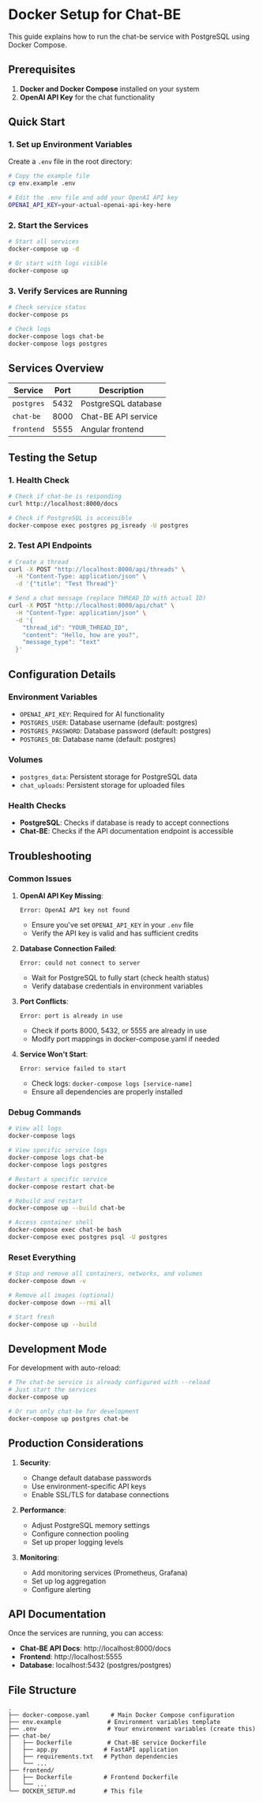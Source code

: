 # Docker Setup for Chat-BE

This guide explains how to run the chat-be service with PostgreSQL using Docker Compose.

## Prerequisites

1. **Docker and Docker Compose** installed on your system
2. **OpenAI API Key** for the chat functionality

## Quick Start

### 1. Set up Environment Variables

Create a `.env` file in the root directory:

```bash
# Copy the example file
cp env.example .env

# Edit the .env file and add your OpenAI API key
OPENAI_API_KEY=your-actual-openai-api-key-here
```

### 2. Start the Services

```bash
# Start all services
docker-compose up -d

# Or start with logs visible
docker-compose up
```

### 3. Verify Services are Running

```bash
# Check service status
docker-compose ps

# Check logs
docker-compose logs chat-be
docker-compose logs postgres
```

## Services Overview

| Service    | Port | Description         |
| ---------- | ---- | ------------------- |
| `postgres` | 5432 | PostgreSQL database |
| `chat-be`  | 8000 | Chat-BE API service |
| `frontend` | 5555 | Angular frontend    |

## Testing the Setup

### 1. Health Check

```bash
# Check if chat-be is responding
curl http://localhost:8000/docs

# Check if PostgreSQL is accessible
docker-compose exec postgres pg_isready -U postgres
```

### 2. Test API Endpoints

```bash
# Create a thread
curl -X POST "http://localhost:8000/api/threads" \
  -H "Content-Type: application/json" \
  -d '{"title": "Test Thread"}'

# Send a chat message (replace THREAD_ID with actual ID)
curl -X POST "http://localhost:8000/api/chat" \
  -H "Content-Type: application/json" \
  -d '{
    "thread_id": "YOUR_THREAD_ID",
    "content": "Hello, how are you?",
    "message_type": "text"
  }'
```

## Configuration Details

### Environment Variables

- `OPENAI_API_KEY`: Required for AI functionality
- `POSTGRES_USER`: Database username (default: postgres)
- `POSTGRES_PASSWORD`: Database password (default: postgres)
- `POSTGRES_DB`: Database name (default: postgres)

### Volumes

- `postgres_data`: Persistent storage for PostgreSQL data
- `chat_uploads`: Persistent storage for uploaded files

### Health Checks

- **PostgreSQL**: Checks if database is ready to accept connections
- **Chat-BE**: Checks if the API documentation endpoint is accessible

## Troubleshooting

### Common Issues

1. **OpenAI API Key Missing**:

   ```
   Error: OpenAI API key not found
   ```

   - Ensure you've set `OPENAI_API_KEY` in your `.env` file
   - Verify the API key is valid and has sufficient credits

2. **Database Connection Failed**:

   ```
   Error: could not connect to server
   ```

   - Wait for PostgreSQL to fully start (check health status)
   - Verify database credentials in environment variables

3. **Port Conflicts**:

   ```
   Error: port is already in use
   ```

   - Check if ports 8000, 5432, or 5555 are already in use
   - Modify port mappings in docker-compose.yaml if needed

4. **Service Won't Start**:
   ```
   Error: service failed to start
   ```
   - Check logs: `docker-compose logs [service-name]`
   - Ensure all dependencies are properly installed

### Debug Commands

```bash
# View all logs
docker-compose logs

# View specific service logs
docker-compose logs chat-be
docker-compose logs postgres

# Restart a specific service
docker-compose restart chat-be

# Rebuild and restart
docker-compose up --build chat-be

# Access container shell
docker-compose exec chat-be bash
docker-compose exec postgres psql -U postgres
```

### Reset Everything

```bash
# Stop and remove all containers, networks, and volumes
docker-compose down -v

# Remove all images (optional)
docker-compose down --rmi all

# Start fresh
docker-compose up --build
```

## Development Mode

For development with auto-reload:

```bash
# The chat-be service is already configured with --reload
# Just start the services
docker-compose up

# Or run only chat-be for development
docker-compose up postgres chat-be
```

## Production Considerations

1. **Security**:

   - Change default database passwords
   - Use environment-specific API keys
   - Enable SSL/TLS for database connections

2. **Performance**:

   - Adjust PostgreSQL memory settings
   - Configure connection pooling
   - Set up proper logging levels

3. **Monitoring**:
   - Add monitoring services (Prometheus, Grafana)
   - Set up log aggregation
   - Configure alerting

## API Documentation

Once the services are running, you can access:

- **Chat-BE API Docs**: http://localhost:8000/docs
- **Frontend**: http://localhost:5555
- **Database**: localhost:5432 (postgres/postgres)

## File Structure

```
.
├── docker-compose.yaml      # Main Docker Compose configuration
├── env.example             # Environment variables template
├── .env                    # Your environment variables (create this)
├── chat-be/
│   ├── Dockerfile          # Chat-BE service Dockerfile
│   ├── app.py             # FastAPI application
│   ├── requirements.txt   # Python dependencies
│   └── ...
├── frontend/
│   ├── Dockerfile         # Frontend Dockerfile
│   └── ...
└── DOCKER_SETUP.md        # This file
```

